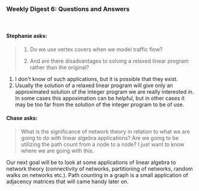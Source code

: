 ### Weekly Digest 6: Questions and Answers

<br/>


#### Stephanie asks:

> 1. Do we use vertex covers when we model traffic flow?
>
> 2. And are there disadvantages to solving a relaxed linear program rather
> than the original?

1. I don't know of such applications, but it is possible that they exist.
2. Usually the solution of a relaxed linear program will give only an approximated
   solution of the integer program we are really interested in. In some cases this
   appoximation can be helpful, but in other cases it may be too far from the solution
   of the integer program to be of use.

#### Chase asks:

> What is the significance of network theory in relation to what we are going to do with
> linear algebra applications? Are we going to be utilizing the path count from a node to
> a node? I just want to know where we are going with this.

Our next goal will be to look at some applications of linear algebra to network theory
(connectivity of networks, partitioning of networks, random walks on networks etc.).
Path counting in a graph is a small application of adjacency matrices that will
came handy later on.